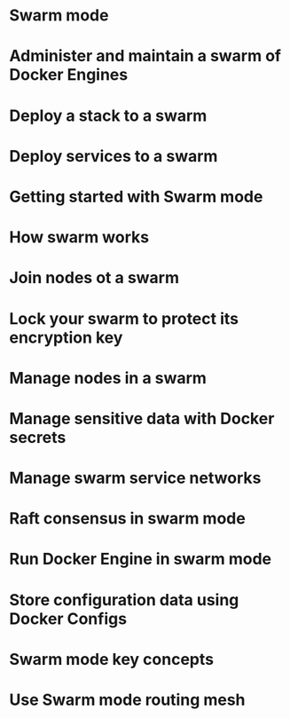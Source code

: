 # Swarm mode

# Administer and maintain a swarm of Docker Engines

# Deploy a stack to a swarm

# Deploy services to a swarm

# Getting started with Swarm mode

# How swarm works

# Join nodes ot a swarm

# Lock your swarm to protect its encryption key

# Manage nodes in a swarm

# Manage sensitive data with Docker secrets

# Manage swarm service networks

# Raft consensus in swarm mode

# Run Docker Engine in swarm mode

# Store configuration data using Docker Configs

# Swarm mode key concepts

# Use Swarm mode routing mesh
